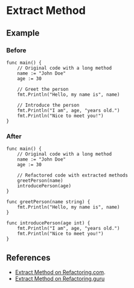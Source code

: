 # Extract Method

## Example

### Before

```
func main() {
    // Original code with a long method
    name := "John Doe"
    age := 30

    // Greet the person
    fmt.Println("Hello, my name is", name)

    // Introduce the person
    fmt.Println("I am", age, "years old.")
    fmt.Println("Nice to meet you!")
}
```

### After

```
func main() {
    // Original code with a long method
    name := "John Doe"
    age := 30

    // Refactored code with extracted methods
    greetPerson(name)
    introducePerson(age)
}

func greetPerson(name string) {
    fmt.Println("Hello, my name is", name)
}

func introducePerson(age int) {
    fmt.Println("I am", age, "years old.")
    fmt.Println("Nice to meet you!")
}
```

## References

- [Extract Method on Refactoring.com](https://refactoring.com/catalog/extractFunction.html).
- [Extract Method on Refactoring.guru](https://refactoring.guru/extract-method)